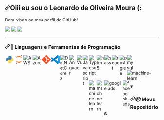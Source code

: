 <article class="markdown-body entry-content container-lg" itemprop="text"><h2 tabindex="-1" dir="auto"><a id="user-content-oiii-eu-sou-a-jéssica-paula-" class="anchor" aria-hidden="true" tabindex="-1" href="#oiii-eu-sou-a-jéssica-paula-"><svg class="octicon octicon-link" viewBox="0 0 16 16" version="1.1" width="16" height="16" aria-hidden="true"><path d="m7.775 3.275 1.25-1.25a3.5 3.5 0 1 1 4.95 4.95l-2.5 2.5a3.5 3.5 0 0 1-4.95 0 .751.751 0 0 1 .018-1.042.751.751 0 0 1 1.042-.018 1.998 1.998 0 0 0 2.83 0l2.5-2.5a2.002 2.002 0 0 0-2.83-2.83l-1.25 1.25a.751.751 0 0 1-1.042-.018.751.751 0 0 1-.018-1.042Zm-4.69 9.64a1.998 1.998 0 0 0 2.83 0l1.25-1.25a.751.751 0 0 1 1.042.018.751.751 0 0 1 .018 1.042l-1.25 1.25a3.5 3.5 0 1 1-4.95-4.95l2.5-2.5a3.5 3.5 0 0 1 4.95 0 .751.751 0 0 1-.018 1.042.751.751 0 0 1-1.042.018 1.998 1.998 0 0 0-2.83 0l-2.5 2.5a1.998 1.998 0 0 0 0 2.83Z"></path></svg></a>Oiii eu sou o Leonardo de Oliveira Moura (:</h2>
<p dir="auto">Bem-vindo ao meu perfil do GitHub!</p>
<p align="left" dir="auto">
  <a href="#" rel="nofollow"><img src="https://camo.githubusercontent.com/c4cccdb78776ae4782fbbfae4c58f3d2dfecdaa13af37791db4c6ddfc1044b26/68747470733a2f2f696d672e736869656c64732e696f2f62616467652f596f75547562652d4646303030303f7374796c653d666f722d7468652d6261646765266c6f676f3d796f7574756265266c6f676f436f6c6f723d7768697465" data-canonical-src="https://img.shields.io/badge/YouTube-FF0000?style=for-the-badge&amp;logo=youtube&amp;logoColor=white" style="max-width: 100%;"></a>  
  <a href="https://github.com/leonardoOliveiraMoura"><img src="https://camo.githubusercontent.com/5fe8416cd5ba128163da401b036070cff85f0004eda8aa86575aaa1e93b1b5af/68747470733a2f2f696d672e736869656c64732e696f2f62616467652f2d496e7374616772616d2d2532334534343035463f7374796c653d666f722d7468652d6261646765266c6f676f3d696e7374616772616d266c6f676f436f6c6f723d7768697465" data-canonical-src="https://img.shields.io/badge/-Instagram-%23E4405F?style=for-the-badge&amp;logo=instagram&amp;logoColor=white" style="max-width: 100%;"></a>     
  <a href="#" rel="nofollow"><img src="https://camo.githubusercontent.com/1fb28218088b45b065a7445cafa9d5f027a657f17cb4f8b3a9472b1f59952949/68747470733a2f2f696d672e736869656c64732e696f2f62616467652f2d4c696e6b6564496e2d2532333030373742353f7374796c653d666f722d7468652d6261646765266c6f676f3d6c696e6b6564696e266c6f676f436f6c6f723d7768697465" data-canonical-src="https://img.shields.io/badge/-LinkedIn-%230077B5?style=for-the-badge&amp;logo=linkedin&amp;logoColor=white" style="max-width: 100%;"></a>   
</p>
<hr>
<h3 tabindex="-1" dir="auto"><a id="user-content--linguagens-e-ferramentas-de-programação" class="anchor" aria-hidden="true" tabindex="-1" href="#-linguagens-e-ferramentas-de-programação"><svg class="octicon octicon-link" viewBox="0 0 16 16" version="1.1" width="16" height="16" aria-hidden="true"><path d="m7.775 3.275 1.25-1.25a3.5 3.5 0 1 1 4.95 4.95l-2.5 2.5a3.5 3.5 0 0 1-4.95 0 .751.751 0 0 1 .018-1.042.751.751 0 0 1 1.042-.018 1.998 1.998 0 0 0 2.83 0l2.5-2.5a2.002 2.002 0 0 0-2.83-2.83l-1.25 1.25a.751.751 0 0 1-1.042-.018.751.751 0 0 1-.018-1.042Zm-4.69 9.64a1.998 1.998 0 0 0 2.83 0l1.25-1.25a.751.751 0 0 1 1.042.018.751.751 0 0 1 .018 1.042l-1.25 1.25a3.5 3.5 0 1 1-4.95-4.95l2.5-2.5a3.5 3.5 0 0 1 4.95 0 .751.751 0 0 1-.018 1.042.751.751 0 0 1-1.042.018 1.998 1.998 0 0 0-2.83 0l-2.5 2.5a1.998 1.998 0 0 0 0 2.83Z"></path></svg></a>🧰 Linguagens e Ferramentas de Programação</h3>
<p dir="auto"><a href="https://www.python.org/" rel="nofollow"><img align="left" alt="Python" width="30px" src="https://raw.githubusercontent.com/devicons/devicon/master/icons/python/python-original.svg" style="max-width: 100%;"></a>
<a href="https://jupyter.org/" rel="nofollow"><img align="left" alt="Jupyter" width="30px" src="https://raw.githubusercontent.com/devicons/devicon/master/icons/jupyter/jupyter-original.svg" style="max-width: 100%;"></a>
<a href="https://aws.amazon.com/" rel="nofollow"><img align="left" alt="AWS" width="30px" src="https://upload.wikimedia.org/wikipedia/commons/9/93/Amazon_Web_Services_Logo.svg" style="max-width: 100%;"></a>
<a href="https://cloudacademy.com/blog/microsoft-announcing-new-azure-features/" rel="nofollow"><img align="left" alt="Azure" width="30px" src="https://cloudacademy.com/wp-content/uploads/2017/03/azure-apps.png"></a>
<a href="https://git-scm.com/" rel="nofollow"><img align="left" alt="Git" width="30px" src="https://raw.githubusercontent.com/devicons/devicon/master/icons/git/git-original.svg"></a>
<a href="https://code.visualstudio.com/" rel="nofollow"><img align="left" alt="VSCode" width="30px" src="https://raw.githubusercontent.com/devicons/devicon/master/icons/vscode/vscode-original.svg"></a>
<a href="https://learn.microsoft.com/pt-br/dotnet/core/whats-new/dotnet-8" rel="nofollow"><img align="left" alt="DotNetCore8" width="30px" src="https://upload.wikimedia.org/wikipedia/commons/e/ee/.NET_Core_Logo.svg"></a>
<a href="https://angular.io/" rel="nofollow"><img align="left" alt="Anguar"  width="25px" src="https://static-00.iconduck.com/assets.00/file-type-angular-icon-476x512-31akx6uw.png"></a>
<a href="https://vuejs.org/" rel="nofollow"><img align="left" alt="Vue"  width="20px" src="https://static-00.iconduck.com/assets.00/vue-icon-512x512-ne4r9aa8.png"></a>
<a href="https://www.javascript.com/" rel="nofollow"><img align="left" alt="Javascript"  width="20px" src="https://cdn.worldvectorlogo.com/logos/javascript-1.svg"></a>
<a href="https://www.typescriptlang.org/" rel="nofollow"><img align="left" alt="Typescript"  width="25px" src="https://upload.wikimedia.org/wikipedia/commons/4/4c/Typescript_logo_2020.svg"></a>  
<a href="https://www.w3.org/TR/2011/WD-html5-20110405" rel="nofollow"><img align="left" alt="htm5"  width="25px" src="https://upload.wikimedia.org/wikipedia/commons/6/61/HTML5_logo_and_wordmark.svg"></a>
<a href="https://https://sass-lang.com/" rel="nofollow"><img align="left" alt="sass"  width="25px" src="https://sass-lang.com/assets/img/logos/logo.svg"></a>
<a href="https://react.dev/" rel="nofollow"><img align="left" alt="react"  width="25px" src="https://upload.wikimedia.org/wikipedia/commons/a/a7/React-icon.svg"></a>
<a href="https://www.postgresql.org/" rel="nofollow"><img align="left" alt="postgree"  width="25px" src="https://upload.wikimedia.org/wikipedia/commons/2/29/Postgresql_elephant.svg"></a>
<a href="https://www.mysql.com/" rel="nofollow"><img align="left" alt="mysql"  width="25px" src="https://cdn4.iconfinder.com/data/icons/logos-3/181/MySQL-512.png"></a>
<a href="https://www.microsoft.com/en-us/sql-server/sql-server-downloads"><img align="left" alt="machine-learn"  width="80px" src="https://www.dbacorp.com.br/wp-content/uploads/2017/07/microsoft-sql-server-logo.png"></a>
<a href="https://www.sqlite.org/index.html" rel="nofollow"><img align="left" alt="machine-learn"  width="25px" src="https://static-00.iconduck.com/assets.00/application-x-sqlite-icon-374x512-5kuynjss.png"></a>
<a href="https://en.wikipedia.org/wiki/Machine_learning" rel="nofollow"><img align="left" alt="machine-learn"  width="25px" src="https://upload.wikimedia.org/wikipedia/commons/6/64/Dall-e_3_%28jan_%2724%29_artificial_intelligence_icon.png"></a>
<a href="https://ads.google.com/intl/pt-BR_br/start/overview-ha/?subid=br-pt-ha-awa-bk-c-scru!o3~EAIaIQobChMI0rLPl-LzgwMVsBCtBh38HAB4EAAYASAAEgIMJPD_BwE~140965879609~aud-780873439152:kwd-94527731~17334788550~663300969282&gad_source=1&gclid=EAIaIQobChMI0rLPl-LzgwMVsBCtBh38HAB4EAAYASAAEgIMJPD_BwE&gclsrc=aw.ds" rel="nofollow"><img align="left" alt="google ads"  width="60px" src="https://cdn.icon-icons.com/icons2/2699/PNG/512/google_ads_logo_icon_169088.png"></a>
<a href="https://web.facebook.com/business/tools/ads-manager?content_id=kaxIjeeNIfGv1HP&ref=sem_smb&utm_term=facebook%20ads&gclid=EAIaIQobChMI1tTz-JT0gwMVoF9IAB3LBQidEAAYASAAEgIl2PD_BwE&_rdc=1&_rdr" rel="nofollow"><img align="left" alt="facebook ads"  width="25px" src="https://cdn2.iconfinder.com/data/icons/facebook-ads-1/204/1-1024.png"></a><br><br>
</p>
<br>
<h1 dir="auto"></h1>
<details open="">
  <summary><h3 tabindex="-1" dir="auto"><a id="user-content--meus-repositórios" class="anchor" aria-hidden="true" tabindex="-1" href="#-meus-repositórios"><svg class="octicon octicon-link" viewBox="0 0 16 16" version="1.1" width="16" height="16" aria-hidden="true"><path d="m7.775 3.275 1.25-1.25a3.5 3.5 0 1 1 4.95 4.95l-2.5 2.5a3.5 3.5 0 0 1-4.95 0 .751.751 0 0 1 .018-1.042.751.751 0 0 1 1.042-.018 1.998 1.998 0 0 0 2.83 0l2.5-2.5a2.002 2.002 0 0 0-2.83-2.83l-1.25 1.25a.751.751 0 0 1-1.042-.018.751.751 0 0 1-.018-1.042Zm-4.69 9.64a1.998 1.998 0 0 0 2.83 0l1.25-1.25a.751.751 0 0 1 1.042.018.751.751 0 0 1 .018 1.042l-1.25 1.25a3.5 3.5 0 1 1-4.95-4.95l2.5-2.5a3.5 3.5 0 0 1 4.95 0 .751.751 0 0 1-.018 1.042.751.751 0 0 1-1.042.018 1.998 1.998 0 0 0-2.83 0l-2.5 2.5a1.998 1.998 0 0 0 0 2.83Z"></path></svg></a>📦 Meus Repositórios</h3></summary>
  <p align="left" dir="auto">
  

<h1 dir="auto"></h1>
</details></article>
